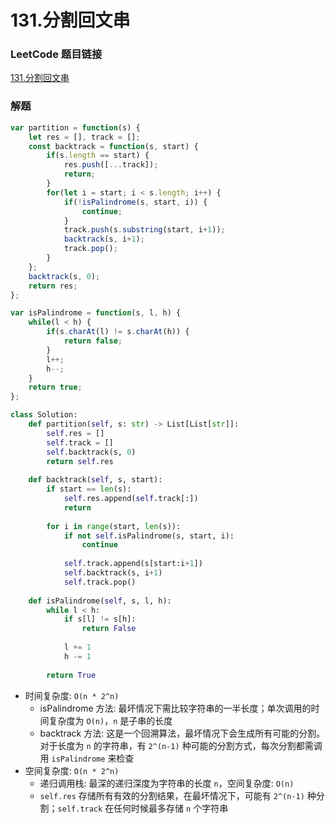 # 131.分割回文串

### LeetCode 题目链接

[131.分割回文串](https://leetcode.cn/problems/palindrome-partitioning/)

### 解题

```js
var partition = function(s) {
    let res = [], track = [];
    const backtrack = function(s, start) {
        if(s.length == start) {
            res.push([...track]);
            return;
        }
        for(let i = start; i < s.length; i++) {
            if(!isPalindrome(s, start, i)) {
                continue;
            }
            track.push(s.substring(start, i+1));
            backtrack(s, i+1);
            track.pop();
        }
    };
    backtrack(s, 0);
    return res;
};

var isPalindrome = function(s, l, h) {
    while(l < h) {
        if(s.charAt(l) != s.charAt(h)) {
            return false;
        }
        l++;
        h--;
    }
    return true;
};
```
```python
class Solution:
    def partition(self, s: str) -> List[List[str]]:
        self.res = []
        self.track = []
        self.backtrack(s, 0)
        return self.res
    
    def backtrack(self, s, start):
        if start == len(s):
            self.res.append(self.track[:])
            return
        
        for i in range(start, len(s)):
            if not self.isPalindrome(s, start, i):
                continue
            
            self.track.append(s[start:i+1])
            self.backtrack(s, i+1)
            self.track.pop()
    
    def isPalindrome(self, s, l, h):
        while l < h:
            if s[l] != s[h]:
                return False
            
            l += 1
            h -= 1
        
        return True
```
- 时间复杂度: `O(n * 2^n)`
  - isPalindrome 方法: 最坏情况下需比较字符串的一半长度；单次调用的时间复杂度为 `O(n)`，`n` 是子串的长度
  - backtrack 方法: 这是一个回溯算法，最坏情况下会生成所有可能的分割。对于长度为 `n` 的字符串，有 `2^(n-1)` 种可能的分割方式，每次分割都需调用 `isPalindrome` 来检查
- 空间复杂度: `O(n * 2^n)`
  - 递归调用栈: 最深的递归深度为字符串的长度 `n`，空间复杂度: `O(n)`
  - `self.res` 存储所有有效的分割结果，在最坏情况下，可能有 `2^(n-1)` 种分割；`self.track` 在任何时候最多存储 `n` 个字符串
